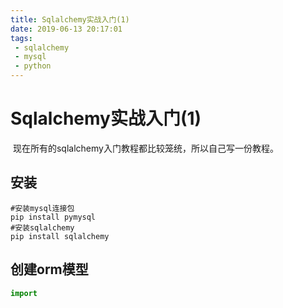```yaml
---
title: Sqlalchemy实战入门(1)
date: 2019-06-13 20:17:01
tags:
 - sqlalchemy
 - mysql
 - python
---
```


# Sqlalchemy实战入门(1)

​	现在所有的sqlalchemy入门教程都比较笼统，所以自己写一份教程。



## 安装

```shell
#安装mysql连接包
pip install pymysql
#安装sqlalchemy
pip install sqlalchemy 
```



## 创建orm模型

```python
import 
```

